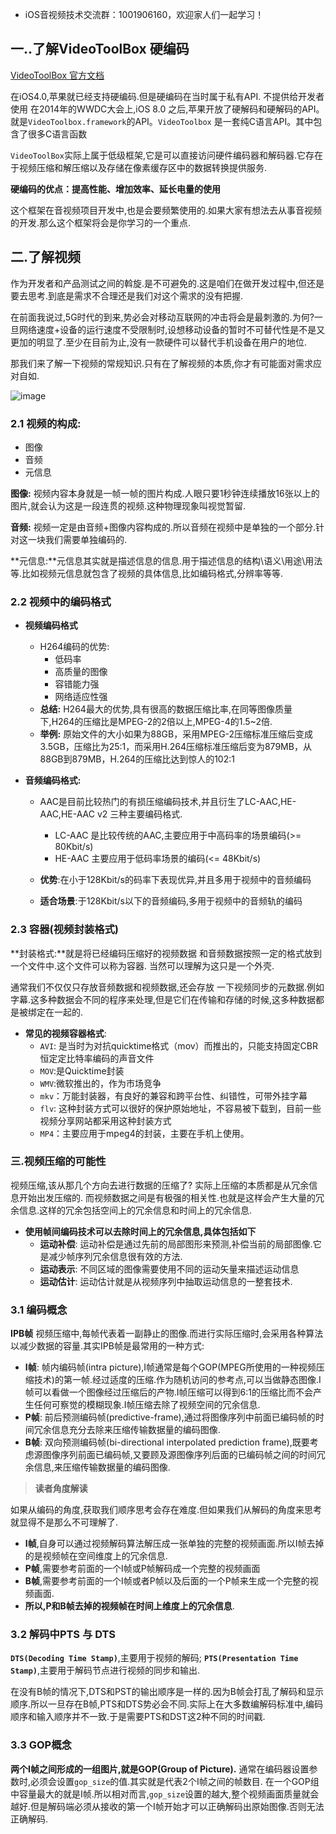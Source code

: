 * iOS音视频技术交流群：1001906160，欢迎家人们一起学习！



## 一..了解VideoToolBox 硬编码

[VideoToolBox 官方文档](https://developer.apple.com/documentation/videotoolbox?language=objc)

在iOS4.0,苹果就已经支持硬编码.但是硬编码在当时属于私有API. 不提供给开发者使用
在2014年的WWDC大会上,iOS 8.0 之后,苹果开放了硬解码和硬解码的API。就是`VideoToolbox.framework`的API。`VideoToolbox` 是一套纯C语言API。其中包含了很多C语言函数

`VideoToolBox`实际上属于低级框架,它是可以直接访问硬件编码器和解码器.它存在于视频压缩和解压缩以及存储在像素缓存区中的数据转换提供服务.

**硬编码的优点：提高性能、增加效率、延长电量的使用**

这个框架在音视频项目开发中,也是会要频繁使用的.如果大家有想法去从事音视频的开发.那么这个框架将会是你学习的一个重点.

## 二.了解视频

作为开发者和产品测试之间的斡旋.是不可避免的.这是咱们在做开发过程中,但还是 要去思考.到底是需求不合理还是我们对这个需求的没有把握.

在前面我说过,5G时代的到来,势必会对移动互联网的冲击将会是最刺激的.为何?一旦网络速度+设备的运行速度不受限制时,设想移动设备的暂时不可替代性是不是又更加的明显了.至少在目前为止,没有一款硬件可以替代手机设备在用户的地位.

那我们来了解一下视频的常规知识.只有在了解视频的本质,你才有可能面对需求应对自如.

![image](//upload-images.jianshu.io/upload_images/4624551-a0a58dbf1d1cb914.png?imageMogr2/auto-orient/strip|imageView2/2/w/1200/format/webp)

### 2.1 **视频的构成:**

*   图像
*   音频
*   元信息

**图像:** 视频内容本身就是一帧一帧的图片构成.人眼只要1秒钟连续播放16张以上的图片,就会认为这是一段连贯的视频.这种物理现象叫视觉暂留.

**音频:** 视频一定是由音频+图像内容构成的.所以音频在视频中是单独的一个部分.针对这一块我们需要单独编码的.

**元信息:**元信息其实就是描述信息的信息.用于描述信息的结构\语义\用途\用法等.比如视频元信息就包含了视频的具体信息,比如编码格式,分辨率等等.

### 2.2 **视频中的编码格式**

*   **视频编码格式**

    *   H264编码的优势:
        *   低码率
        *   高质量的图像
        *   容错能力强
        *   网络适应性强
    *   **总结:** H264最大的优势,具有很高的数据压缩比率,在同等图像质量下,H264的压缩比是MPEG-2的2倍以上,MPEG-4的1.5~2倍.
    *   **举例:** 原始文件的大小如果为88GB，采用MPEG-2压缩标准压缩后变成3.5GB，压缩比为25∶1，而采用H.264压缩标准压缩后变为879MB，从88GB到879MB，H.264的压缩比达到惊人的102∶1
*   **音频编码格式:**

    *   AAC是目前比较热门的有损压缩编码技术,并且衍生了LC-AAC,HE-AAC,HE-AAC v2 三种主要编码格式.

        *   LC-AAC 是比较传统的AAC,主要应用于中高码率的场景编码(>= 80Kbit/s)
        *   HE-AAC 主要应用于低码率场景的编码(<= 48Kbit/s)
    *   **优势**:在小于128Kbit/s的码率下表现优异,并且多用于视频中的音频编码

    *   **适合场景**:于128Kbit/s以下的音频编码,多用于视频中的音频轨的编码

### 2.3 容器(视频封装格式)

**封装格式:**就是将已经编码压缩好的视频数据 和音频数据按照一定的格式放到一个文件中.这个文件可以称为容器. 当然可以理解为这只是一个外壳.

通常我们不仅仅只存放音频数据和视频数据,还会存放 一下视频同步的元数据.例如字幕.这多种数据会不同的程序来处理,但是它们在传输和存储的时候,这多种数据都是被绑定在一起的.

*   **常见的视频容器格式**:
    *   `AVI`: 是当时为对抗quicktime格式（mov）而推出的，只能支持固定CBR恒定定比特率编码的声音文件
    *   `MOV`:是Quicktime封装
    *   `WMV`:微软推出的，作为市场竞争
    *   `mkv`：万能封装器，有良好的兼容和跨平台性、纠错性，可带外挂字幕
    *   `flv`: 这种封装方式可以很好的保护原始地址，不容易被下载到，目前一些视频分享网站都采用这种封装方式
    *   `MP4`：主要应用于mpeg4的封装，主要在手机上使用。

### 三.视频压缩的可能性

视频压缩,该从那几个方向去进行数据的压缩了? 实际上压缩的本质都是从冗余信息开始出发压缩的. 而视频数据之间是有极强的相关性.也就是这样会产生大量的冗余信息.这样的冗余包括空间上的冗余信息和时间上的冗余信息.

*   **使用帧间编码技术可以去除时间上的冗余信息,具体包括如下**
    *   **运动补偿**: 运动补偿是通过先前的局部图形来预测,补偿当前的局部图像.它是减少帧序列冗余信息很有效的方法.
    *   **运动表示**: 不同区域的图像需要使用不同的运动矢量来描述运动信息
    *   **运动估计**: 运动估计就是从视频序列中抽取运动信息的一整套技术.

### 3.1 编码概念

**IPB帧**
视频压缩中,每帧代表着一副静止的图像.而进行实际压缩时,会采用各种算法以减少数据的容量.其实IPB帧是最常用的一种方式:

*   **I帧**: 帧内编码帧(intra picture),I帧通常是每个GOP(MPEG所使用的一种视频压缩技术)的第一帧.经过适度的压缩.作为随机访问的参考点,可以当做静态图像.I帧可以看做一个图像经过压缩后的产物.I帧压缩可以得到6:1的压缩比而不会产生任何可察觉的模糊现象.I帧压缩去除了视频空间的冗余信息.
*   **P帧**: 前后预测编码帧(predictive-frame),通过将图像序列中前面已编码帧的时间冗余信息充分去除来压缩传输数据量的编码图像.
*   **B帧**: 双向预测编码帧(bi-directional interpolated prediction frame),既要考虑源图像序列前面已编码帧,又要顾及源图像序列后面的已编码帧之间的时间冗余信息,来压缩传输数据量的编码图像.

> **读者角度解读**

如果从编码的角度,获取我们顺序思考会存在难度.但如果我们从解码的角度来思考就显得不是那么不可理解了.

*   **I帧**,自身可以通过视频解码算法解压成一张单独的完整的视频画面.所以I帧去掉的是视频帧在空间维度上的冗余信息.
*   **P帧**,需要参考前面的一个I帧或P帧解码成一个完整的视频画面
*   **B帧**,需要参考前面的一个I帧或者P帧以及后面的一个P帧来生成一个完整的视频画面.
*   **所以,P和B帧去掉的视频帧在时间上维度上的冗余信息**.

### 3.2 解码中PTS 与 DTS

**`DTS(Decoding Time Stamp)`**,主要用于视频的解码;
**`PTS(Presentation Time Stamp)`**,主要用于解码节点进行视频的同步和输出.

在没有B帧的情况下,DTS和PST的输出顺序是一样的.因为B帧会打乱了解码和显示顺序.所以一旦存在B帧,PTS和DTS势必会不同.实际上在大多数编解码标准中,编码顺序和输入顺序并不一致.于是需要PTS和DST这2种不同的时间戳.

### 3.3 GOP概念

**两个I帧之间形成的一组图片,就是GOP(Group of Picture).**
通常在编码器设置参数时,必须会设置`gop_size`的值.其实就是代表2个I帧之间的帧数目. 在一个GOP组中容量最大的就是I帧.所以相对而言,`gop_size`设置的越大,整个视频画面质量就会越好.但是解码端必须从接收的第一个I帧开始才可以正确解码出原始图像.否则无法正确解码.

